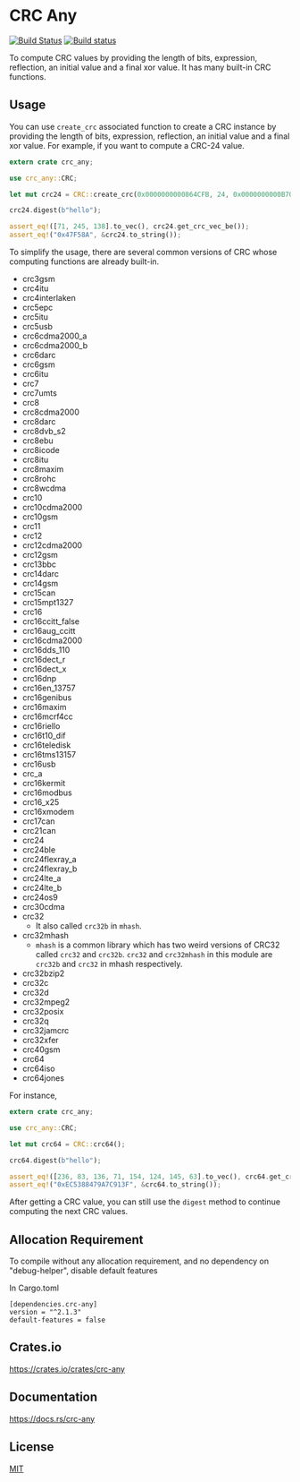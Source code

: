 CRC Any
====================

[![Build Status](https://travis-ci.org/magiclen/crc-any.svg?branch=master)](https://travis-ci.org/magiclen/crc-any)
[![Build status](https://ci.appveyor.com/api/projects/status/pnjmg58he731e8o1/branch/master?svg=true)](https://ci.appveyor.com/project/magiclen/crc-any/branch/master)

To compute CRC values by providing the length of bits, expression, reflection, an initial value and a final xor value. It has many built-in CRC functions.

## Usage

You can use `create_crc` associated function to create a CRC instance by providing the length of bits, expression, reflection, an initial value and a final xor value. For example, if you want to compute a CRC-24 value.

```rust
extern crate crc_any;

use crc_any::CRC;

let mut crc24 = CRC::create_crc(0x0000000000864CFB, 24, 0x0000000000B704CE, 0x0000000000000000, false);

crc24.digest(b"hello");

assert_eq!([71, 245, 138].to_vec(), crc24.get_crc_vec_be());
assert_eq!("0x47F58A", &crc24.to_string());
```

To simplify the usage, there are several common versions of CRC whose computing functions are already built-in.

 * crc3gsm
 * crc4itu
 * crc4interlaken
 * crc5epc
 * crc5itu
 * crc5usb
 * crc6cdma2000_a
 * crc6cdma2000_b
 * crc6darc
 * crc6gsm
 * crc6itu
 * crc7
 * crc7umts
 * crc8
 * crc8cdma2000
 * crc8darc
 * crc8dvb_s2
 * crc8ebu
 * crc8icode
 * crc8itu
 * crc8maxim
 * crc8rohc
 * crc8wcdma
 * crc10
 * crc10cdma2000
 * crc10gsm
 * crc11
 * crc12
 * crc12cdma2000
 * crc12gsm
 * crc13bbc
 * crc14darc
 * crc14gsm
 * crc15can
 * crc15mpt1327
 * crc16
 * crc16ccitt_false
 * crc16aug_ccitt
 * crc16cdma2000
 * crc16dds_110
 * crc16dect_r
 * crc16dect_x
 * crc16dnp
 * crc16en_13757
 * crc16genibus
 * crc16maxim
 * crc16mcrf4cc
 * crc16riello
 * crc16t10_dif
 * crc16teledisk
 * crc16tms13157
 * crc16usb
 * crc_a
 * crc16kermit
 * crc16modbus
 * crc16_x25
 * crc16xmodem
 * crc17can
 * crc21can
 * crc24
 * crc24ble
 * crc24flexray_a
 * crc24flexray_b
 * crc24lte_a
 * crc24lte_b
 * crc24os9
 * crc30cdma
 * crc32
   * It also called `crc32b` in `mhash`.
 * crc32mhash
   * `mhash` is a common library which has two weird versions of CRC32 called `crc32` and `crc32b`. `crc32` and `crc32mhash` in this module are `crc32b` and `crc32` in mhash respectively.
 * crc32bzip2
 * crc32c
 * crc32d
 * crc32mpeg2
 * crc32posix
 * crc32q
 * crc32jamcrc
 * crc32xfer
 * crc40gsm
 * crc64
 * crc64iso
 * crc64jones

For instance,

```rust
extern crate crc_any;

use crc_any::CRC;

let mut crc64 = CRC::crc64();

crc64.digest(b"hello");

assert_eq!([236, 83, 136, 71, 154, 124, 145, 63].to_vec(), crc64.get_crc_vec_be());
assert_eq!("0xEC5388479A7C913F", &crc64.to_string());
```

After getting a CRC value, you can still use the `digest` method to continue computing the next CRC values.

## Allocation Requirement

To compile without any allocation requirement, and no dependency on "debug-helper",
disable default features

In Cargo.toml

```
[dependencies.crc-any]
version = "^2.1.3"
default-features = false
```

## Crates.io

https://crates.io/crates/crc-any

## Documentation

https://docs.rs/crc-any

## License

[MIT](LICENSE)
